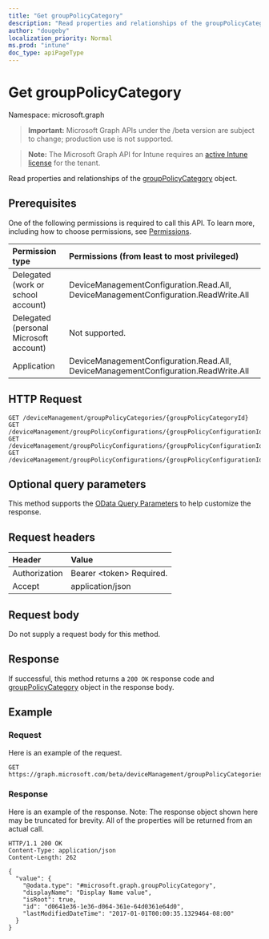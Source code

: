 ```yaml
---
title: "Get groupPolicyCategory"
description: "Read properties and relationships of the groupPolicyCategory object."
author: "dougeby"
localization_priority: Normal
ms.prod: "intune"
doc_type: apiPageType
---
```


# Get groupPolicyCategory

Namespace: microsoft.graph

> **Important:** Microsoft Graph APIs under the /beta version are subject to change; production use is not supported.

> **Note:** The Microsoft Graph API for Intune requires an [active Intune license](https://go.microsoft.com/fwlink/?linkid=839381) for the tenant.

Read properties and relationships of the [groupPolicyCategory](../resources/intune-grouppolicy-grouppolicycategory.md) object.

## Prerequisites
One of the following permissions is required to call this API. To learn more, including how to choose permissions, see [Permissions](/graph/permissions-reference).

|Permission type|Permissions (from least to most privileged)|
|:---|:---|
|Delegated (work or school account)|DeviceManagementConfiguration.Read.All, DeviceManagementConfiguration.ReadWrite.All|
|Delegated (personal Microsoft account)|Not supported.|
|Application|DeviceManagementConfiguration.Read.All, DeviceManagementConfiguration.ReadWrite.All|

## HTTP Request
<!-- {
  "blockType": "ignored"
}
-->
``` http
GET /deviceManagement/groupPolicyCategories/{groupPolicyCategoryId}
GET /deviceManagement/groupPolicyConfigurations/{groupPolicyConfigurationId}/definitionValues/{groupPolicyDefinitionValueId}/presentationValues/{groupPolicyPresentationValueId}/presentation/definition/category
GET /deviceManagement/groupPolicyConfigurations/{groupPolicyConfigurationId}/definitionValues/{groupPolicyDefinitionValueId}/presentationValues/{groupPolicyPresentationValueId}/presentation/definition/category/parent
GET /deviceManagement/groupPolicyConfigurations/{groupPolicyConfigurationId}/definitionValues/{groupPolicyDefinitionValueId}/presentationValues/{groupPolicyPresentationValueId}/presentation/definition/category/children/{groupPolicyCategoryId}
```

## Optional query parameters
This method supports the [OData Query Parameters](/graph/query-parameters) to help customize the response.

## Request headers
|Header|Value|
|:---|:---|
|Authorization|Bearer &lt;token&gt; Required.|
|Accept|application/json|

## Request body
Do not supply a request body for this method.

## Response
If successful, this method returns a `200 OK` response code and [groupPolicyCategory](../resources/intune-grouppolicy-grouppolicycategory.md) object in the response body.

## Example

### Request
Here is an example of the request.
``` http
GET https://graph.microsoft.com/beta/deviceManagement/groupPolicyCategories/{groupPolicyCategoryId}
```

### Response
Here is an example of the response. Note: The response object shown here may be truncated for brevity. All of the properties will be returned from an actual call.
``` http
HTTP/1.1 200 OK
Content-Type: application/json
Content-Length: 262

{
  "value": {
    "@odata.type": "#microsoft.graph.groupPolicyCategory",
    "displayName": "Display Name value",
    "isRoot": true,
    "id": "d0641e36-1e36-d064-361e-64d0361e64d0",
    "lastModifiedDateTime": "2017-01-01T00:00:35.1329464-08:00"
  }
}
```





